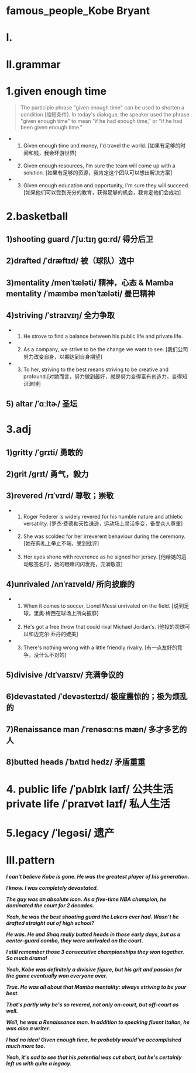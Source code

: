 # famous_people_Kobe Bryant
# I.




# II.grammar
# 1.given enough time
> The participle phrase "given enough time" can be used to shorten a condition [缩短条件]. In today's dialogue, the speaker used the phrase "given enough time" to mean "if he had enough time," or "if he had been given enough time."

- 1. Given enough time and money, I'd travel the world. [如果有足够的时间和钱，我会环游世界] 

- 2. Given enough resources, I'm sure the team will come up with a solution. [如果有足够的资源，我肯定这个团队可以想出解决方案] 

- 3. Given enough education and opportunity, I'm sure they will succeed. [如果他们可以受到充分的教育，获得足够的机会，我肯定他们会成功]



# 2.basketball
## 1)shooting guard /ˈʃuːtɪŋ ɡɑːrd/ 得分后卫 

## 2)drafted /ˈdræftɪd/ 被（球队）选中 

## 3)mentality /menˈtæləti/ 精神，心态 & Mamba mentality /ˈmæmbə menˈtæləti/ 曼巴精神 

## 4)striving /ˈstraɪvɪŋ/ 全力争取

- 1. He strove to find a balance between his public life and private life. 

- 2. As a company, we strive to be the change we want to see. [我们公司努力改变自身，以期达到自身期望] 

- 3. To her, striving to the best means striving to be creative and profound.[对她而言，努力做到最好，就是努力变得富有创造力，变得知识渊博]

## 5) altar /ˈɑːltɚ/ 圣坛

# 3.adj
## 1)gritty /ˈɡrɪti/ 勇敢的 

## 2)grit /grɪt/ 勇气，毅力

## 3)revered /rɪˈvɪrd/ 尊敬；崇敬
- 1. Roger Federer is widely revered for his humble nature and athletic versatility. [罗杰·费德勒天性谦逊，运动场上灵活多变，备受众人尊重]

- 2. She was scolded for her irreverent behaviour during the ceremony. [她在典礼上举止不端，受到批评] 

- 3. Her eyes shone with reverence as he signed her jersey. [他给她的运动服签名时，她的眼睛闪闪发亮，充满敬意]


## 4)unrivaled /ʌnˈraɪvəld/ 所向披靡的 

- 1. When it comes to soccer, Lionel Messi unrivaled on the field. [说到足球，里奥·梅西在球场上所向披靡] 

- 2. He's got a free throw that could rival Michael Jordan's. [他投的罚球可以和迈克尔·乔丹的媲美] 

- 3. There's nothing wrong with a little friendly rivalry. [有一点友好的竞争，没什么不对的]

## 5)divisive /dɪˈvaɪsɪv/ 充满争议的

## 6)devastated /ˈdevəsteɪtɪd/ 极度震惊的；极为烦乱的 

## 7)Renaissance man /ˈrenəsɑːns mæn/ 多才多艺的人 

## 8)butted heads /ˈbʌtɪd hedz/ 矛盾重重  



# 4. public life /ˈpʌblɪk laɪf/ 公共生活 private life /ˈpraɪvət laɪf/ 私人生活

 
# 5.legacy /ˈleɡəsi/ 遗产




# III.pattern
***I can't believe Kobe is gone. He was the greatest player of his generation.***

***I know. I was completely devastated.***

***The guy was an absolute icon. As a five-time NBA champion, he dominated the court for 2 decades.***

***Yeah, he was the best shooting guard the Lakers ever had. Wasn't he drafted straight out of high school?***

***He was. He and Shaq really butted heads in those early days, but as a center-guard combo, they were unrivaled on the court.***

***I still remember those 3 consecutive championships they won together. So much drama!***

***Yeah, Kobe was definitely a divisive figure, but his grit and passion for the game eventually won everyone over.***

***True. He was all about that Mamba mentality: always striving to be your best.***

***That's partly why he's so revered, not only on-court, but off-court as well.***

***Well, he was a Renaissance man. In addition to speaking fluent Italian, he was also a writer.***

***I had no idea! Given enough time, he probably would've accomplished much more too.***

***Yeah, it's sad to see that his potential was cut short, but he's certainly left us with quite a legacy.***









